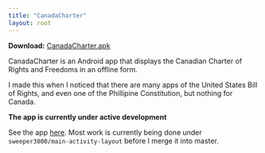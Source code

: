 ```yaml
---
title: "CanadaCharter"
layout: root
---
```


**Download:** [CanadaCharter.apk](apk/CanadaCharter.apk)

CanadaCharter is an Android app that displays the Canadian Charter of Rights and Freedoms in an offline form.

I made this when I noticed that there are many apps of the United States Bill of Rights, and even one of the Phillipine Constitution, but nothing for Canada.

**The app is currently under active development**

See the app [here](https://github.com/sweeper3000/CanadaCharter). Most work is currently being done under `sweeper3000/main-activity-layout` before I merge it into master.

